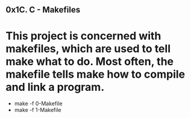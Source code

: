 ## 0x1C. C - Makefiles
# This project is concerned with makefiles, which are used to tell make what to do. Most often, the makefile tells make how to compile and link a program.
* make -f 0-Makefile
* make -f 1-Makefile
